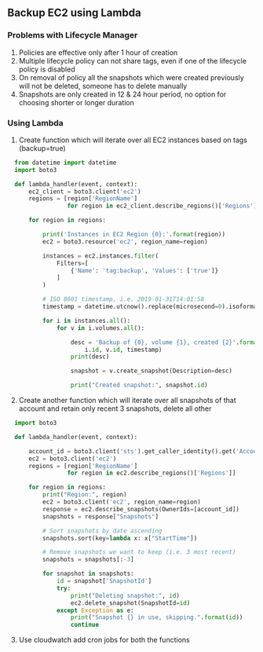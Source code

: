 ## Backup EC2 using Lambda

### Problems with Lifecycle Manager

1. Policies are effective only after 1 hour of creation
2. Multiple lifecycle policy can not share tags, even if one of the lifecycle policy is disabled
3. On removal of policy all the snapshots which were created previously will not be deleted, someone has to delete manually
4. Snapshots are only created in 12 & 24 hour period, no option for choosing shorter or longer duration

### Using Lambda

1. Create function which will iterate over all EC2 instances based on tags (backup=true)
```python
  from datetime import datetime
  import boto3

  def lambda_handler(event, context):
      ec2_client = boto3.client('ec2')
      regions = [region['RegionName']
                 for region in ec2_client.describe_regions()['Regions']]

      for region in regions:

          print('Instances in EC2 Region {0}:'.format(region))
          ec2 = boto3.resource('ec2', region_name=region)

          instances = ec2.instances.filter(
              Filters=[
                  {'Name': 'tag:backup', 'Values': ['true']}
              ]
          )

          # ISO 8601 timestamp, i.e. 2019-01-31T14:01:58
          timestamp = datetime.utcnow().replace(microsecond=0).isoformat()

          for i in instances.all():
              for v in i.volumes.all():

                  desc = 'Backup of {0}, volume {1}, created {2}'.format(
                      i.id, v.id, timestamp)
                  print(desc)

                  snapshot = v.create_snapshot(Description=desc)

                  print("Created snapshot:", snapshot.id)
```
2. Create another function which will iterate over all snapshots of that account and retain only recent 3 snapshots, delete all other
```python
  import boto3

  def lambda_handler(event, context):

      account_id = boto3.client('sts').get_caller_identity().get('Account')
      ec2 = boto3.client('ec2')
      regions = [region['RegionName']
                 for region in ec2.describe_regions()['Regions']]

      for region in regions:
          print("Region:", region)
          ec2 = boto3.client('ec2', region_name=region)
          response = ec2.describe_snapshots(OwnerIds=[account_id])
          snapshots = response["Snapshots"]

          # Sort snapshots by date ascending
          snapshots.sort(key=lambda x: x["StartTime"])

          # Remove snapshots we want to keep (i.e. 3 most recent)
          snapshots = snapshots[:-3]

          for snapshot in snapshots:
              id = snapshot['SnapshotId']
              try:
                  print("Deleting snapshot:", id)
                  ec2.delete_snapshot(SnapshotId=id)
              except Exception as e:
                  print("Snapshot {} in use, skipping.".format(id))
                  continue
```
3. Use cloudwatch add cron jobs for both the functions



